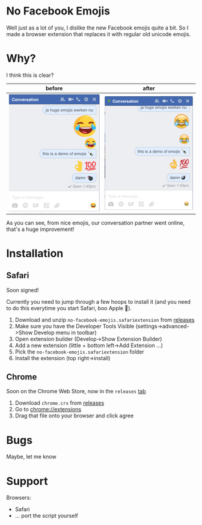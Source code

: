 # No Facebook Emojis

Well just as a lot of you, I dislike the new Facebook emojis quite a bit. So I made a browser extension that replaces it with regular old unicode emojis.

# Why?

I think this is clear?

before|after
---|---
![before](img/before.png) | ![after](img/after.png)

As you can see, from nice emojis, our conversation partner went online, that's a huge improvement!

# Installation

## Safari

Soon signed!

Currently you need to jump through a few hoops to install it (and you need to do this everytime you start Safari, boo Apple 😤).

1. Download and unzip `no-facebook-emojis.safariextension` from [releases](https://github.com/Haroenv/)
1. Make sure you have the Developer Tools Visible (settings->advanced->Show Develop menu in toolbar)
1. Open extension builder (Develop->Show Extension Builder)
1. Add a new extension (little + bottom left->Add Extension ...)
1. Pick the `no-facebook-emojis.safariextension` folder
1. Install the extension (top right->install)

## Chrome

Soon on the Chrome Web Store, now in the `releases` [tab](https://github.com/Haroenv/no-facebook-emojis/releases/)

1. Download `chrome.crx` from [releases](https://github.com/Haroenv/no-facebook-emojis/releases/)
1. Go to <chrome://extensions>
1. Drag that file onto your browser and click agree

# Bugs

Maybe, let me know

# Support

Browsers:

* Safari
* ... port the script yourself
